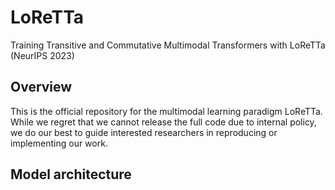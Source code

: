 # LoReTTa
Training Transitive and Commutative Multimodal Transformers with LoReTTa (NeurIPS 2023)

## Overview

This is the official repository for the multimodal learning paradigm LoReTTa. While we regret that we cannot release the full code due to internal policy, we do our best to guide interested researchers in reproducing or implementing our work.

## Model architecture

